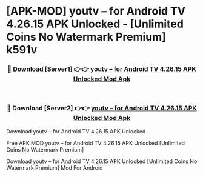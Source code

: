 # [APK-MOD] youtv – for Android TV 4.26.15 APK Unlocked - [Unlimited Coins No Watermark Premium] k591v



<div align="center">
<h3>🔴 Download [Server1] 👉👉 <a href="https://momento.my/?title=youtv_–_for_Android_TV_4.26.15_APK_Unlocked">youtv – for Android TV 4.26.15 APK Unlocked Mod Apk</a></h3><br>

<h3>🔴 Download [Server2] 👉👉 <a href="https://momento.my/?title=youtv_–_for_Android_TV_4.26.15_APK_Unlocked">youtv – for Android TV 4.26.15 APK Unlocked Mod Apk</a></h3>
</div>



Download youtv – for Android TV 4.26.15 APK Unlocked 

Free APK MOD youtv – for Android TV 4.26.15 APK Unlocked [Unlimited Coins No Watermark Premium]

Download youtv – for Android TV 4.26.15 APK Unlocked [Unlimited Coins No Watermark Premium] Mod For Android
